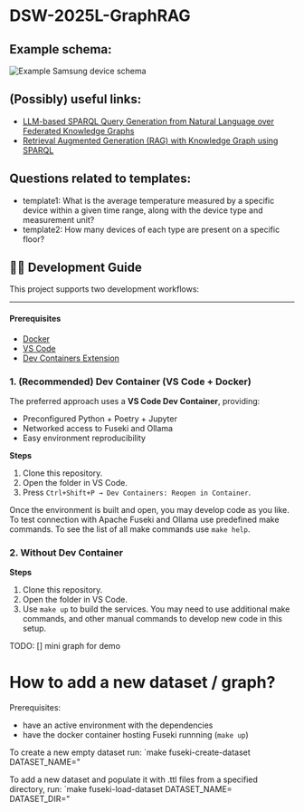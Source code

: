 # DSW-2025L-GraphRAG

## Example schema:
![Example Samsung device schema](https://github.com/user-attachments/assets/6fe595b9-ac20-4c4b-9789-87102444e6d3)


## (Possibly) useful links:
- [LLM-based SPARQL Query Generation from Natural Language over Federated Knowledge Graphs](https://arxiv.org/html/2410.06062v1)
- [Retrieval Augmented Generation (RAG) with Knowledge Graph using SPARQL](https://github.com/aws-samples/rag-with-knowledge-graph-using-sparql/tree/main)

## Questions related to templates:
- template1: What is the average temperature measured by a specific device within a given time range, along with the device type and measurement unit?
- template2: How many devices of each type are present on a specific floor?

## 🧑‍💻 Development Guide

This project supports two development workflows:

---

#### Prerequisites

- [Docker](https://www.docker.com/)
- [VS Code](https://code.visualstudio.com/)
- [Dev Containers Extension](https://marketplace.visualstudio.com/items?itemName=ms-vscode-remote.remote-containers)

### 1. (Recommended) Dev Container (VS Code + Docker)

The preferred approach uses a **VS Code Dev Container**, providing:
- Preconfigured Python + Poetry + Jupyter
- Networked access to Fuseki and Ollama
- Easy environment reproducibility

**Steps**

1. Clone this repository.
2. Open the folder in VS Code.
3. Press `Ctrl+Shift+P → Dev Containers: Reopen in Container`.

Once the environment is built and open, you may develop code as you like.
To test connection with Apache Fuseki and Ollama use predefined make commands.
To see the list of all make commands use `make help`.

### 2. Without Dev Container

**Steps**

1. Clone this repository.
2. Open the folder in VS Code.
3. Use `make up` to build the services. You may need to use additional make commands, and other manual commands to develop new code in this setup.


TODO:
[] mini graph for demo


# How to add a new dataset / graph?

Prerequisites: 
- have an active environment with the dependencies
- have the docker container hosting Fuseki runnning (`make up`)

To create a new empty dataset run:
`make fuseki-create-dataset DATASET_NAME=<your-dataset-name>"

To add a new dataset and populate it with .ttl files from a specified directory, run:
`make fuseki-load-dataset DATASET_NAME=<your-dataset-name> DATASET_DIR=<dir-with-ttl-files>"